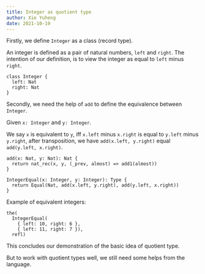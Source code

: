 ```yaml
---
title: Integer as quotient type
author: Xie Yuheng
date: 2021-10-19
---
```


Firstly, we define `Integer` as a class (record type).

An integer is defined as a pair of natural numbers, `left` and `right`.
The intention of our definition, is to view the integer as equal to `left` minus `right`.

``` cicada
class Integer {
  left: Nat
  right: Nat
}
```

Secondly, we need the help of `add` to define the equivalence between `Integer`.

Given `x: Integer` and `y: Integer`.

We say `x` is equivalent to `y`,
iff `x.left` minus `x.right` is equal to `y.left` minus `y.right`,
after transposition, we have `add(x.left, y.right)` equal `add(y.left, x.right)`.

``` cicada
add(x: Nat, y: Nat): Nat {
  return nat_rec(x, y, (_prev, almost) => add1(almost))
}

IntegerEqual(x: Integer, y: Integer): Type {
  return Equal(Nat, add(x.left, y.right), add(y.left, x.right))
}
```

Example of equivalent integers:

``` cicada
the(
  IntegerEqual(
    { left: 10, right: 6 },
    { left: 11, right: 7 }),
  refl)
```

This concludes our demonstration of the basic idea of quotient type.

But to work with quotient types well,
we still need some helps from the language.
